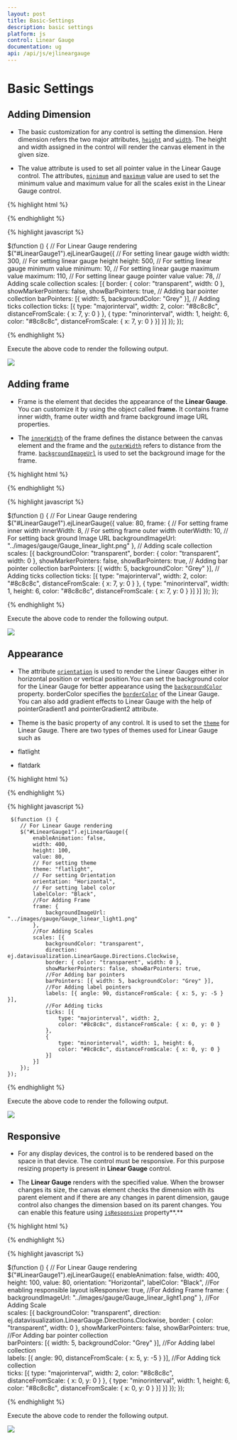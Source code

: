 ```yaml
---
layout: post
title: Basic-Settings
description: basic settings
platform: js
control: Linear Gauge
documentation: ug
api: /api/js/ejlineargauge
---
```


# Basic Settings

## Adding Dimension

* The basic customization for any control is setting the dimension. Here dimension refers the two major attributes, [`height`](../api/js/ejlineargauge#members:height) and [`width`](../api/js/ejlineargauge#members:width). The height and width assigned in the control will render the canvas element in the given size. 

* The value attribute is used to set all pointer value in the Linear Gauge control. The attributes, [`minimum`](../api/js/ejlineargauge#members:minimum) and [`maximum`](../api/js/ejlineargauge#members:maximum) value are used to set the minimum value and maximum value for all the scales exist in the Linear Gauge control.


{% highlight html %}

<div id="LinearGauge1"></div>

{% endhighlight %}

{% highlight javascript %}

   $(function () {
        // For Linear Gauge rendering
        $("#LinearGauge1").ejLinearGauge({
            // For setting linear gauge width
            width: 300,
            // For setting linear gauge height
            height: 500,
            // For setting linear gauge minimum value
            minimum: 10,
            // For setting linear gauge maximum value
            maximum: 110,
            // For setting linear gauge pointer value
            value: 78,
            // Adding scale collection
            scales: [{
                border: { color: "transparent", width: 0 },
                showMarkerPointers: false, showBarPointers: true,
                // Adding bar pointer collection
                barPointers: [{ width: 5, backgroundColor: "Grey" }],
                // Adding ticks collection
                ticks: [{
                    type: "majorinterval", width: 2,
                    color: "#8c8c8c", distanceFromScale: { x: 7, y: 0 }
                },
                {
                    type: "minorinterval", width: 1, height: 6,
                    color: "#8c8c8c", distanceFromScale: { x: 7, y: 0 }
                }]
            }]
        });
    });


{% endhighlight %}



Execute the above code to render the following output.



![](/js/LinearGauge/Basic-Settings_images/Basic-Settings_img1.png)



## Adding frame

* Frame is the element that decides the appearance of the **Linear Gauge**. You can customize it by using the object called **frame.** It contains frame inner width, frame outer width and frame background image URL properties. 

* The [`innerWidth`](../api/js/ejlineargauge#members:frame-innerwidth) of the frame defines the distance between the canvas element and the frame and the [`outerWidth`](../api/js/ejlineargauge#members:frame-outerwidth) refers to distance from the frame. [`backgroundImageUrl`](../api/js/ejlineargauge#members:frame-backgroundimageurl) is used to set the background image for the frame.


{% highlight html %}

<div id="LinearGauge1"></div>

{% endhighlight %}

{% highlight javascript %}

 $(function () {
        // For Linear Gauge rendering
        $("#LinearGauge1").ejLinearGauge({
            value: 80,
            frame: {
                // For setting frame inner width
                innerWidth: 8,
                // For setting frame outer width
                outerWidth: 10,
                // For setting back ground Image URL
                backgroundImageUrl: "../images/gauge/Gauge_linear_light.png"
            },
            // Adding scale collection               
            scales: [{
                backgroundColor: "transparent",
                border: { color: "transparent", width: 0 },
                showMarkerPointers: false, showBarPointers: true,
                // Adding bar pointer collection
                barPointers: [{ width: 5, backgroundColor: "Grey" }],
                // Adding ticks collection
                ticks: [{
                    type: "majorinterval", width: 2,
                    color: "#8c8c8c", distanceFromScale: { x: 7, y: 0 }
                },
                {
                    type: "minorinterval", width: 1, height: 6,
                    color: "#8c8c8c", distanceFromScale: { x: 7, y: 0 }
                }]
            }]
        });
    });


{% endhighlight %}



Execute the above code to render the following output.



![](/js/LinearGauge/Basic-Settings_images/Basic-Settings_img2.png)



## Appearance

* The attribute [`orientation`](../api/js/ejlineargauge#members:orientation) is used to render the Linear Gauges either in horizontal position or vertical position.You can set the background color for the Linear Gauge for better appearance using the [`backgroundColor`](../api/js/ejlineargauge#members:backgroundcolor) property. borderColor specifies the [`borderColor`](../api/js/ejlineargauge#members:bordercolor) of the Linear Gauge. You can also add gradient effects to Linear Gauge with the help of pointerGradient1 and pointerGradient2 attribute.

* Theme is the basic property of any control. It is used to set the [`theme`](../api/js/ejlineargauge#members:theme) for Linear Gauge. There are two types of themes used for Linear Gauge such as

 * flatlight

 * flatdark


{% highlight html %}

<div id="LinearGauge1"></div>

{% endhighlight %}

{% highlight javascript %}

 
     $(function () {
        // For Linear Gauge rendering
        $("#LinearGauge1").ejLinearGauge({
            enableAnimation: false,
            width: 400,
            height: 100,
            value: 80,
            // For setting theme
            theme: "flatlight",
            // For setting Orientation
            orientation: "Horizontal",
            // For setting label color
            labelColor: "Black",
            //For Adding Frame
            frame: {
                backgroundImageUrl: "../images/gauge/Gauge_linear_light1.png"
            },
            //For Adding Scales              
            scales: [{
                backgroundColor: "transparent",
                direction: ej.datavisualization.LinearGauge.Directions.Clockwise,
                border: { color: "transparent", width: 0 },
                showMarkerPointers: false, showBarPointers: true,
                //For Adding bar pointers
                barPointers: [{ width: 5, backgroundColor: "Grey" }],
                //For Adding label pointers
                labels: [{ angle: 90, distanceFromScale: { x: 5, y: -5 } }],
                //For Adding ticks
                ticks: [{
                    type: "majorinterval", width: 2,
                    color: "#8c8c8c", distanceFromScale: { x: 0, y: 0 }
                },
                {
                    type: "minorinterval", width: 1, height: 6,
                    color: "#8c8c8c", distanceFromScale: { x: 0, y: 0 }
                }]
            }]
        });
    });


{% endhighlight %}



Execute the above code to render the following output.

![](/js/LinearGauge/Basic-Settings_images/Basic-Settings_img3.png)



## Responsive 

* For any display devices, the control is to be rendered based on the space in that device. The control must be responsive. For this purpose resizing property is present in **Linear Gauge** control. 

* The **Linear Gauge** renders with the specified value. When the browser changes its size, the canvas element checks the dimension with its parent element and if there are any changes in parent dimension, gauge control also changes the dimension based on its parent changes. You can enable this feature using [`isResponsive`](../api/js/ejlineargauge#members:isresponsive) property**.**


{% highlight html %}

<div id="LinearGauge1"></div>

{% endhighlight %}

{% highlight javascript %}

  $(function () {
        // For Linear Gauge rendering
        $("#LinearGauge1").ejLinearGauge({
            enableAnimation: false,
            width: 400,
            height: 100,
            value: 80,
            orientation: "Horizontal",
            labelColor: "Black",
            //For enabling responsible layout
            isResponsive: true,
            //For Adding Frame
            frame: {
                backgroundImageUrl: "../images/gauge/Gauge_linear_light1.png"
            },
            //For Adding Scale             
            scales: [{
                backgroundColor: "transparent",
                direction: ej.datavisualization.LinearGauge.Directions.Clockwise,
                border: { color: "transparent", width: 0 },
                showMarkerPointers: false, showBarPointers: true,
                //For Adding bar pointer collection             
                barPointers: [{ width: 5, backgroundColor: "Grey" }],
                //For Adding label collection             
                labels: [{ angle: 90, distanceFromScale: { x: 5, y: -5 } }],
                //For Adding tick collection             
                ticks: [{
                    type: "majorinterval", width: 2,
                    color: "#8c8c8c", distanceFromScale: { x: 0, y: 0 }
                },
               {
                   type: "minorinterval", width: 1, height: 6,
                   color: "#8c8c8c", distanceFromScale: { x: 0, y: 0 }
               }]
            }]
        });
    });


{% endhighlight %}



Execute the above code to render the following output.


![](/js/LinearGauge/Basic-Settings_images/Basic-Settings_img4.png)



